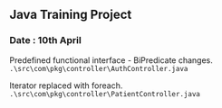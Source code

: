 ## Java Training Project

### Date : 10th April

Predefined functional interface - BiPredicate changes. <br />
`.\src\com\pkg\controller\AuthController.java`

Iterator replaced with foreach.<br />
`.\src\com\pkg\controller\PatientController.java`
